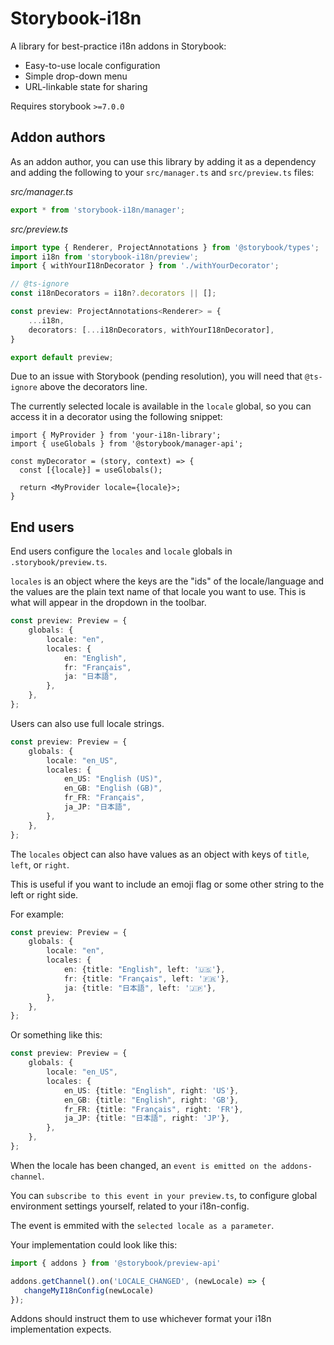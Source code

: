 # Storybook-i18n

A library for best-practice i18n addons in Storybook:

- Easy-to-use locale configuration
- Simple drop-down menu
- URL-linkable state for sharing

Requires storybook `>=7.0.0`

## Addon authors

As an addon author, you can use this library by adding it as a dependency and adding the following to your `src/manager.ts` and `src/preview.ts` files:

*src/manager.ts*
```typescript
export * from 'storybook-i18n/manager';
```

*src/preview.ts*
```typescript
import type { Renderer, ProjectAnnotations } from '@storybook/types';
import i18n from 'storybook-i18n/preview';
import { withYourI18nDecorator } from './withYourDecorator';

// @ts-ignore
const i18nDecorators = i18n?.decorators || [];

const preview: ProjectAnnotations<Renderer> = {
    ...i18n,
    decorators: [...i18nDecorators, withYourI18nDecorator],
}

export default preview;
```

Due to an issue with Storybook (pending resolution), you will need that `@ts-ignore` above the decorators line.

The currently selected locale is available in the `locale` global, so you can access it in a decorator using the following snippet:

```typscript
import { MyProvider } from 'your-i18n-library';
import { useGlobals } from '@storybook/manager-api';

const myDecorator = (story, context) => {
  const [{locale}] = useGlobals();
  
  return <MyProvider locale={locale}>;
}
```

## End users

End users configure the `locales` and `locale` globals in `.storybook/preview.ts`.

`locales` is an object where the keys are the "ids" of the locale/language and the values are the plain text name of that locale you want to use. This is what will appear in the dropdown in the toolbar.

```typescript
const preview: Preview = {
    globals: {
        locale: "en",
        locales: {
            en: "English",
            fr: "Français",
            ja: "日本語",
        },
    },
};
```

Users can also use full locale strings.

```typescript
const preview: Preview = {
    globals: {
        locale: "en_US",
        locales: {
            en_US: "English (US)",
            en_GB: "English (GB)",
            fr_FR: "Français",
            ja_JP: "日本語",
        },
    },
};
```

The `locales` object can also have values as an object with keys of `title`, `left`, or `right`. 

This is useful if you want to include an emoji flag or some other string to the left or right side.

For example:
```typescript
const preview: Preview = {
    globals: {
        locale: "en",
        locales: {
            en: {title: "English", left: '🇺🇸'},
            fr: {title: "Français", left: '🇫🇷'},
            ja: {title: "日本語", left: '🇯🇵'},
        },
    },
};
```

Or something like this:
```typescript
const preview: Preview = {
    globals: {
        locale: "en_US",
        locales: {
            en_US: {title: "English", right: 'US'},
            en_GB: {title: "English", right: 'GB'},
            fr_FR: {title: "Français", right: 'FR'},
            ja_JP: {title: "日本語", right: 'JP'},
        },
    },
};
```

When the locale has been changed, an `event is emitted on the addons-channel`.

You can `subscribe to this event in your preview.ts`, to configure global environment settings yourself, related to your i18n-config.

The event is emmited with the `selected locale as a parameter`.

Your implementation could look like this:
```javascript
import { addons } from '@storybook/preview-api'

addons.getChannel().on('LOCALE_CHANGED', (newLocale) => {
   changeMyI18nConfig(newLocale)
});
```

Addons should instruct them to use whichever format your i18n implementation expects.
